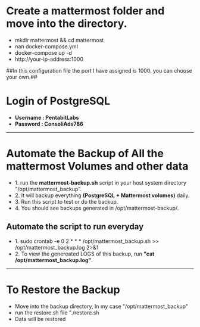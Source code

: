 <h1>Create a mattermost folder and move into the directory.</h1>
<ul>
    <li>mkdir mattermost && cd mattermost</li>
    <li>nan docker-compose.yml</li>
    <li>docker-compose up -d</li>
    <li>http://your-ip-address:1000</li>
</ul>
##In this configuration file the port I have assigned is 1000. you can choose your own.##

<h1>Login of PostgreSQL</h1>
<ul>
    <li><strong>Username : PentabitLabs</strong></li>
    <li><strong>Password : ConsoliAds786</strong></li>
</ul>

<strong><hr></strong>

<h1>Automate the Backup of All the mattermost Volumes and other data</h1>
<ul>
    <li>1. run the <strong>mattermost-backup.sh</strong> script in your host system directory "/opt/mattermost_backup".</li>
    <li>2. It will backup everything <strong>(PostgreSQL + Mattermost volumes)</strong> daily.</li>
    <li>3. Run this script to test or do the backup.</li>
    <li>4. You should see backups generated in /opt/mattermost-backup/. </li>
</ul>
<h2>Automate the script to run everyday</h2>
<ul>
    <li>1. sudo crontab -e 0 2 * * * /opt/mattermost_backup.sh >> /opt/mattermost_backup.log 2>&1</li>
    <li>2. To view the genereated LOGS of this backup, run <strong>"cat /opt/mattermost_backup.log"</strong>.</li>
</ul>
<strong><hr></strong>

<h1>To Restore the Backup</h1>
<ul>
    <li>Move into the backup directory, In my case "/opt/mattermost_backup"</li>
    <li>run the restore.sh file "./restore.sh</li>
    <li>Data will be restored</li>
</ul>